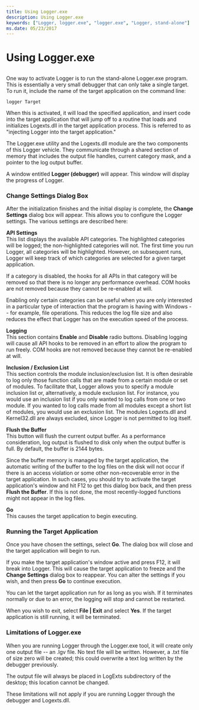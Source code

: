 ```yaml
---
title: Using Logger.exe
description: Using Logger.exe
keywords: ["Logger, logger.exe", "logger.exe", "Logger, stand-alone"]
ms.date: 05/23/2017
---
```


# Using Logger.exe


## <span id="ddk_using_logger_exe_dtoolq"></span><span id="DDK_USING_LOGGER_EXE_DTOOLQ"></span>


One way to activate Logger is to run the stand-alone Logger.exe program. This is essentially a very small debugger that can only take a single target. To run it, include the name of the target application on the command line:

```dbgcmd
logger Target 
```

When this is activated, it will load the specified application, and insert code into the target application that will jump off to a routine that loads and initializes Logexts.dll in the target application process. This is referred to as "injecting Logger into the target application."

The Logger.exe utility and the Logexts.dll module are the two components of this Logger vehicle. They communicate through a shared section of memory that includes the output file handles, current category mask, and a pointer to the log output buffer.

A window entitled **Logger (debugger)** will appear. This window will display the progress of Logger.

### <span id="change_settings_dialog_box"></span><span id="CHANGE_SETTINGS_DIALOG_BOX"></span>Change Settings Dialog Box

After the initialization finishes and the initial display is complete, the **Change Settings** dialog box will appear. This allows you to configure the Logger settings. The various settings are described here:

<span id="API_Settings"></span><span id="api_settings"></span><span id="API_SETTINGS"></span>**API Settings**  
This list displays the available API categories. The highlighted categories will be logged; the non-highlighted categories will not. The first time you run Logger, all categories will be highlighted. However, on subsequent runs, Logger will keep track of which categories are selected for a given target application.

If a category is disabled, the hooks for all APIs in that category will be removed so that there is no longer any performance overhead. COM hooks are not removed because they cannot be re-enabled at will.

Enabling only certain categories can be useful when you are only interested in a particular type of interaction that the program is having with Windows -- for example, file operations. This reduces the log file size and also reduces the effect that Logger has on the execution speed of the process.

<span id="Logging"></span><span id="logging"></span><span id="LOGGING"></span>**Logging**  
This section contains **Enable** and **Disable** radio buttons. Disabling logging will cause all API hooks to be removed in an effort to allow the program to run freely. COM hooks are not removed because they cannot be re-enabled at will.

<span id="Inclusion___Exclusion_List"></span><span id="inclusion___exclusion_list"></span><span id="INCLUSION___EXCLUSION_LIST"></span>**Inclusion / Exclusion List**  
This section controls the module inclusion/exclusion list. It is often desirable to log only those function calls that are made from a certain module or set of modules. To facilitate that, Logger allows you to specify a module inclusion list or, alternatively, a module exclusion list. For instance, you would use an inclusion list if you only wanted to log calls from one or two module. If you wanted to log calls made from all modules except a short list of modules, you would use an exclusion list. The modules Logexts.dll and Kernel32.dll are always excluded, since Logger is not permitted to log itself.

<span id="Flush_the_Buffer"></span><span id="flush_the_buffer"></span><span id="FLUSH_THE_BUFFER"></span>**Flush the Buffer**  
This button will flush the current output buffer. As a performance consideration, log output is flushed to disk only when the output buffer is full. By default, the buffer is 2144 bytes.

Since the buffer memory is managed by the target application, the automatic writing of the buffer to the log files on the disk will not occur if there is an access violation or some other non-recoverable error in the target application. In such cases, you should try to activate the target application's window and hit F12 to get this dialog box back, and then press **Flush the Buffer**. If this is not done, the most recently-logged functions might not appear in the log files.

<span id="Go"></span><span id="go"></span><span id="GO"></span>**Go**  
This causes the target application to begin executing.

### <span id="running_the_target_application"></span><span id="RUNNING_THE_TARGET_APPLICATION"></span>Running the Target Application

Once you have chosen the settings, select **Go**. The dialog box will close and the target application will begin to run.

If you make the target application's window active and press F12, it will break into Logger. This will cause the target application to freeze and the **Change Settings** dialog box to reappear. You can alter the settings if you wish, and then press **Go** to continue execution.

You can let the target application run for as long as you wish. If it terminates normally or due to an error, the logging will stop and cannot be restarted.

When you wish to exit, select **File | Exit** and select **Yes**. If the target application is still running, it will be terminated.

### <span id="limitations_of_logger_exe"></span><span id="LIMITATIONS_OF_LOGGER_EXE"></span>Limitations of Logger.exe

When you are running Logger through the Logger.exe tool, it will create only one output file -- an .lgv file. No text file will be written. However, a .txt file of size zero will be created; this could overwrite a text log written by the debugger previously.

The output file will always be placed in LogExts subdirectory of the desktop; this location cannot be changed.

These limitations will not apply if you are running Logger through the debugger and Logexts.dll.

 

 